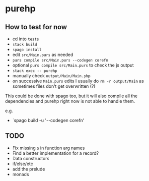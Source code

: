 # purehp

## How to test for now
- cd into `tests`
- `stack build`
- `spago install`
- edit `src/Main.purs` as needed
- `purs compile src/Main.purs --codegen corefn`
- optional `purs compile src/Main.purs` to check the js output
- `stack exec -- purehp`
- manually check `output/Main/Main.php`
- on successive `Main.purs` edits I usually do `rm -r output/Main` as sometimes files don't get overwritten (?)

This could be done with spago too, but it will also compile all the dependencies and purehp right now is not able to handle them.

e.g.
- `spago build -u '--codegen corefn'



## TODO

- Fix missing `$` in function arg names
- Find a better implementation for a record?
- Data constructors
- if/else/etc
- add the prelude
- monads
